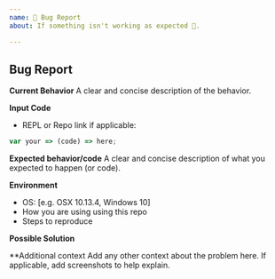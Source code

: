 ```yaml
---
name: 🐛 Bug Report
about: If something isn't working as expected 🤔.

---
```


## Bug Report

**Current Behavior**
A clear and concise description of the behavior.

**Input Code**
- REPL or Repo link if applicable:

```js
var your => (code) => here;
```

**Expected behavior/code**
A clear and concise description of what you expected to happen (or code).

**Environment**
- OS: [e.g. OSX 10.13.4, Windows 10]
- How you are using using this repo
- Steps to reproduce

**Possible Solution**
<!--- Only if you have suggestions on a fix for the bug -->

**Additional context
Add any other context about the problem here. If applicable, add screenshots to help explain.
